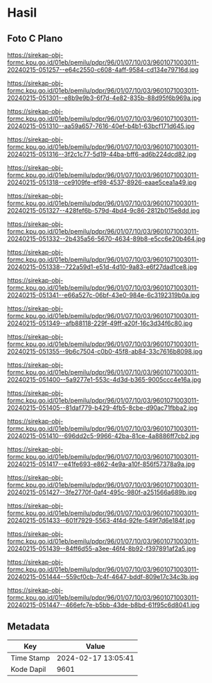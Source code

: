 # Hasil

## Foto C Plano

https://sirekap-obj-formc.kpu.go.id/01eb/pemilu/pdpr/96/01/07/10/03/9601071003011-20240215-051257--e64c2550-c608-4aff-9584-cd134e79716d.jpg

https://sirekap-obj-formc.kpu.go.id/01eb/pemilu/pdpr/96/01/07/10/03/9601071003011-20240215-051301--e8b9e9b3-6f7d-4e82-835b-88d95f6b969a.jpg

https://sirekap-obj-formc.kpu.go.id/01eb/pemilu/pdpr/96/01/07/10/03/9601071003011-20240215-051310--aa59a657-7616-40ef-b4b1-63bcf171d645.jpg

https://sirekap-obj-formc.kpu.go.id/01eb/pemilu/pdpr/96/01/07/10/03/9601071003011-20240215-051316--3f2c1c77-5d19-44ba-bff6-ad6b224dcd82.jpg

https://sirekap-obj-formc.kpu.go.id/01eb/pemilu/pdpr/96/01/07/10/03/9601071003011-20240215-051318--ce9109fe-ef98-4537-8926-eaae5cea1a49.jpg

https://sirekap-obj-formc.kpu.go.id/01eb/pemilu/pdpr/96/01/07/10/03/9601071003011-20240215-051327--428fef6b-579d-4bd4-9c86-2812b015e8dd.jpg

https://sirekap-obj-formc.kpu.go.id/01eb/pemilu/pdpr/96/01/07/10/03/9601071003011-20240215-051332--2b435a56-5670-4634-89b8-e5cc6e20b464.jpg

https://sirekap-obj-formc.kpu.go.id/01eb/pemilu/pdpr/96/01/07/10/03/9601071003011-20240215-051338--722a59d1-e51d-4d10-9a83-e6f27dad1ce8.jpg

https://sirekap-obj-formc.kpu.go.id/01eb/pemilu/pdpr/96/01/07/10/03/9601071003011-20240215-051341--e66a527c-06bf-43e0-984e-6c3192319b0a.jpg

https://sirekap-obj-formc.kpu.go.id/01eb/pemilu/pdpr/96/01/07/10/03/9601071003011-20240215-051349--afb88118-229f-49ff-a20f-16c3d34f6c80.jpg

https://sirekap-obj-formc.kpu.go.id/01eb/pemilu/pdpr/96/01/07/10/03/9601071003011-20240215-051355--9b6c7504-c0b0-45f8-ab84-33c7616b8098.jpg

https://sirekap-obj-formc.kpu.go.id/01eb/pemilu/pdpr/96/01/07/10/03/9601071003011-20240215-051400--5a9277e1-553c-4d3d-b365-9005ccc4e16a.jpg

https://sirekap-obj-formc.kpu.go.id/01eb/pemilu/pdpr/96/01/07/10/03/9601071003011-20240215-051405--81daf779-b429-4fb5-8cbe-d90ac71fbba2.jpg

https://sirekap-obj-formc.kpu.go.id/01eb/pemilu/pdpr/96/01/07/10/03/9601071003011-20240215-051410--696dd2c5-9966-42ba-81ce-4a8886ff7cb2.jpg

https://sirekap-obj-formc.kpu.go.id/01eb/pemilu/pdpr/96/01/07/10/03/9601071003011-20240215-051417--e41fe693-e862-4e9a-a10f-856f57378a9a.jpg

https://sirekap-obj-formc.kpu.go.id/01eb/pemilu/pdpr/96/01/07/10/03/9601071003011-20240215-051427--3fe2770f-0af4-495c-980f-a251566a689b.jpg

https://sirekap-obj-formc.kpu.go.id/01eb/pemilu/pdpr/96/01/07/10/03/9601071003011-20240215-051433--601f7929-5563-4f4d-92fe-549f7d6e184f.jpg

https://sirekap-obj-formc.kpu.go.id/01eb/pemilu/pdpr/96/01/07/10/03/9601071003011-20240215-051439--84ff6d55-a3ee-46f4-8b92-f397891af2a5.jpg

https://sirekap-obj-formc.kpu.go.id/01eb/pemilu/pdpr/96/01/07/10/03/9601071003011-20240215-051444--559cf0cb-7c4f-4647-bddf-809e17c34c3b.jpg

https://sirekap-obj-formc.kpu.go.id/01eb/pemilu/pdpr/96/01/07/10/03/9601071003011-20240215-051447--466efc7e-b5bb-43de-b8bd-61f95c6d8041.jpg


## Metadata

| Key        | Value               |
| ---------- | ------------------- |
| Time Stamp | 2024-02-17 13:05:41 |
| Kode Dapil | 9601                |



